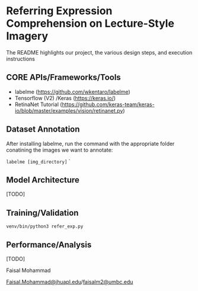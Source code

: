 # Referring Expression Comprehension on Lecture-Style Imagery

The README highlights our project, the various design steps, and execution instructions


## CORE APIs/Frameworks/Tools

- labelme (https://github.com/wkentaro/labelme)
- Tensorflow (V2) /Keras (https://keras.io/)
- RetinaNet Tutorial (https://github.com/keras-team/keras-io/blob/master/examples/vision/retinanet.py)

## Dataset Annotation

After installing labelme, run the command with the appropriate folder conatining the images
we want to annotate:

`labelme [img_directory]`
    `
## Model Architecture 

[TODO]

## Training/Validation

`venv/bin/python3 refer_exp.py`

## Performance/Analysis

[TODO]

Faisal Mohammad

Faisal.Mohammad@jhuapl.edu/faisalm2@umbc.edu
